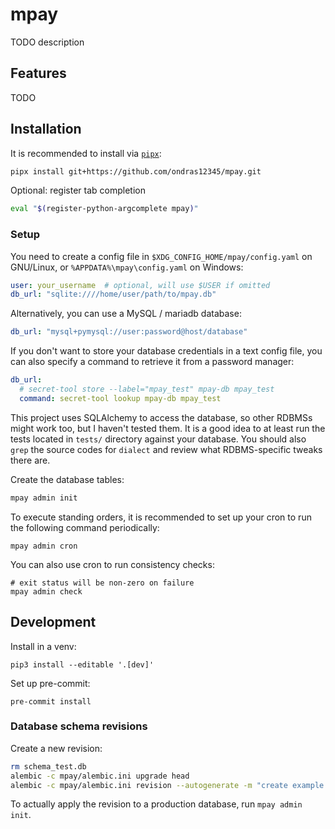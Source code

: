 # mpay
TODO description

## Features
TODO


## Installation
It is recommended to install via [`pipx`](https://github.com/pypa/pipx):
```sh
pipx install git+https://github.com/ondras12345/mpay.git
```

Optional: register tab completion
```sh
eval "$(register-python-argcomplete mpay)"
```

### Setup
You need to create a config file in `$XDG_CONFIG_HOME/mpay/config.yaml`
on GNU/Linux, or `%APPDATA%\mpay\config.yaml` on Windows:
```yaml
user: your_username  # optional, will use $USER if omitted
db_url: "sqlite:////home/user/path/to/mpay.db"
```

Alternatively, you can use a MySQL / mariadb database:
```yaml
db_url: "mysql+pymysql://user:password@host/database"
```

If you don't want to store your database credentials in a text config file,
you can also specify a command to retrieve it from a password manager:
```yaml
db_url:
  # secret-tool store --label="mpay_test" mpay-db mpay_test
  command: secret-tool lookup mpay-db mpay_test
```

This project uses SQLAlchemy to access the database, so other RDBMSs might work
too, but I haven't tested them.
It is a good idea to at least run the tests located in `tests/` directory
against your database. You should also `grep` the source codes for `dialect`
and review what RDBMS-specific tweaks there are.

Create the database tables:
```sh
mpay admin init
```

To execute standing orders, it is recommended to set up your cron to run the
following command periodically:
```
mpay admin cron
```

You can also use cron to run consistency checks:
```
# exit status will be non-zero on failure
mpay admin check
```


## Development
Install in a venv:
```
pip3 install --editable '.[dev]'
```

Set up pre-commit:
```
pre-commit install
```


### Database schema revisions
Create a new revision:
```sh
rm schema_test.db
alembic -c mpay/alembic.ini upgrade head
alembic -c mpay/alembic.ini revision --autogenerate -m "create example table"
```

To actually apply the revision to a production database,
run `mpay admin init`.
